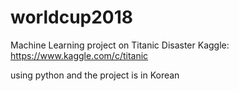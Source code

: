# worldcup2018
Machine Learning project on Titanic Disaster
Kaggle: https://www.kaggle.com/c/titanic

using python 
and the project is in Korean
